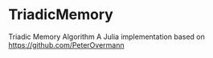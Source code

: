 # TriadicMemory
Triadic Memory Algorithm
A Julia implementation based on https://github.com/PeterOvermann 
